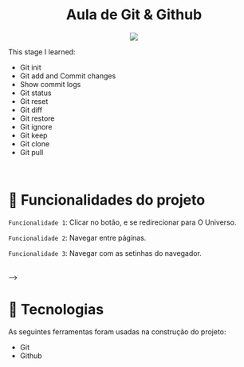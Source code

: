 
<h1 align="center"> Aula de Git & Github </h1>

<p align="center"><img src="http://img.shields.io/static/v1?label=STATUS&message=FINALIZADO&color=GREEN&style=for-the-badge"/></p>

<!-- <p align="center"><img src="http://img.shields.io/static/v1?label=STATUS&message=Em PROGRESSO&color=GREEN&style=for-the-badge"/></p> -->

This stage I learned: 

- Git init
- Git add and Commit changes
- Show commit logs 
- Git status
- Git reset 
- Git diff
- Git restore
- Git ignore
- Git keep 
- Git clone
- Git pull

<!-- <p align="center"> img preview do projeto 
  <img alt="preview" src="./assets/preview.png" width="100%">
</p>
 -->
 <br/>

# 🔨 Funcionalidades do projeto

`Funcionalidade 1`: Clicar no botão, e se redirecionar para O Universo.

`Funcionalidade 2`: Navegar entre páginas.

`Funcionalidade 3`: Navegar com as setinhas do navegador.

<br/> -->

# 🚀 Tecnologias

As seguintes ferramentas foram usadas na construção do projeto:

- Git 
- Github

<br/>

<!-- # 💻 Você pode acessar [aqui]()
 -->
